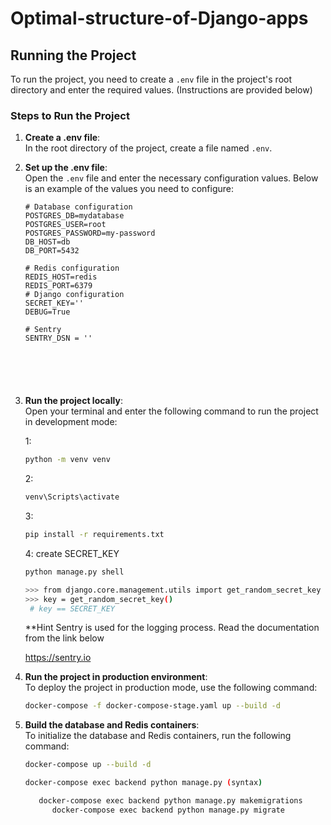 
# Optimal-structure-of-Django-apps


## Running the Project

To run the project, you need to create a `.env` file in the project's root directory and enter the required values. (Instructions are provided below)

### Steps to Run the Project

1. **Create a .env file**:  
   In the root directory of the project, create a file named `.env`.

2. **Set up the .env file**:  
   Open the `.env` file and enter the necessary configuration values. Below is an example of the values you need to configure:

   ```env
   # Database configuration
   POSTGRES_DB=mydatabase
   POSTGRES_USER=root
   POSTGRES_PASSWORD=my-password
   DB_HOST=db
   DB_PORT=5432
   
   # Redis configuration
   REDIS_HOST=redis
   REDIS_PORT=6379
   # Django configuration
   SECRET_KEY=''
   DEBUG=True

   # Sentry 
   SENTRY_DSN = ''   






3. **Run the project locally**:  
   Open your terminal and enter the following command to run the project in development mode:

   1:
   
   ```bash
   python -m venv venv
   ```
   2:
   ```bash
   venv\Scripts\activate
   ```
   3:
   ```bash
   pip install -r requirements.txt
   ```
   4: create SECRET_KEY
   ```bash
   python manage.py shell
   
   ```
      
   ```bash
   >>> from django.core.management.utils import get_random_secret_key
   >>> key = get_random_secret_key()
    # key == SECRET_KEY   
   ```
   
   **Hint 
      Sentry is used for the logging process.
      Read the documentation from the link below

      https://sentry.io
   

   

   



6. **Run the project in production environment**:  
   To deploy the project in production mode, use the following command:

   ```bash
   docker-compose -f docker-compose-stage.yaml up --build -d
   ```

7. **Build the database and Redis containers**:  
   To initialize the database and Redis containers, run the following command:

   ```bash
   docker-compose up --build -d 
   ```
     
   ```bash
   docker-compose exec backend python manage.py (syntax)
   ``` 
   ```bash
      docker-compose exec backend python manage.py makemigrations 
         docker-compose exec backend python manage.py migrate
   ```       


   

